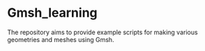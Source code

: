 # Gmsh_learning
The repository aims to provide example scripts for making various geometries and meshes using Gmsh.
